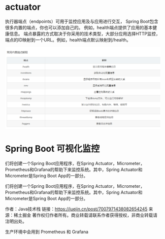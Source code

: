 # actuator

执行器端点（endpoints）可用于监控应用及与应用进行交互，
Spring Boot包含很多内置的端点，你也可以添加自己的。
例如，health端点提供了应用的基本健康信息。 端点暴露的方式取决于你采用的技术类型，大部分应用选择HTTP监控，端点的ID映射到一个URL。例如，health端点默认映射到/health。

![img.png](img.png)

# Spring Boot 可视化监控

们将创建一个Spring Boot应用程序，在Spring Actuator，Micrometer，Prometheus和Grafana的帮助下来监控系统。其中，Spring Actuator和Micrometer是Spring Boot App的一部分。

们将创建一个Spring Boot应用程序，在Spring Actuator，Micrometer，Prometheus和Grafana的帮助下来监控系统。其中，Spring Actuator和Micrometer是Spring Boot App的一部分。

作者：Java技术栈
链接：https://juejin.cn/post/7007971438082654245
来源：稀土掘金
著作权归作者所有。商业转载请联系作者获得授权，非商业转载请注明出处。

生产环境中会用到 Prometheus 和 Grafana


